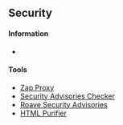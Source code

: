 ## Security

#### Information

*

#### Tools

* [Zap Proxy](https://www.owasp.org/index.php/OWASP_Zed_Attack_Proxy_Project)
* [Security Advisories Checker](https://security.sensiolabs.org/)
* [Roave Security Advisories](https://github.com/Roave/SecurityAdvisories)
* [HTML Purifier](https://github.com/ezyang/htmlpurifier)
